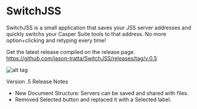 # SwitchJSS

SwitchJSS is a small application that saves your JSS server addresses and quickly switchs your Casper Suite tools to that address. 
No more option+clicking and retyping every time!

Get the latest release compiled on the release page. https://github.com/jason-tratta/SwitchJSS/releases/tag/v.0.5

![alt tag](https://github.com/jason-tratta/SwitchJSS/blob/master/SwitchJSS/Screen%20Shot.png)


Version .5 Release Notes 
- New Document Structure: Servers can be saved and shared with files. 
- Removed Selected button and replaced it with a Selected label. 



